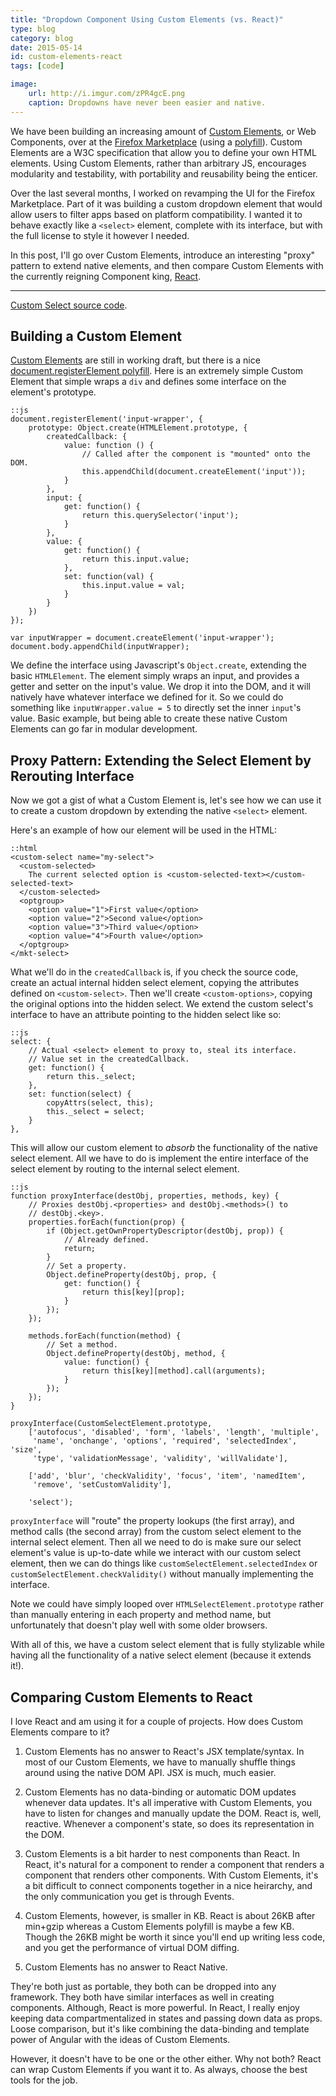 ```yaml
---
title: "Dropdown Component Using Custom Elements (vs. React)"
type: blog
category: blog
date: 2015-05-14
id: custom-elements-react
tags: [code]

image:
    url: http://i.imgur.com/zPR4gcE.png
    caption: Dropdowns have never been easier and native.
---
```


We have been building an increasing amount of [Custom
Elements](https://developer.mozilla.org/docs/Web/Web_Components/Custom_Elements),
or Web Components, over at the [Firefox
Marketplace](https://marketplace.firefox.com) (using a
[polyfill](https://github.com/WebReflection/document-register-element)). Custom
Elements are a W3C specification that allow you to define your own HTML
elements. Using Custom Elements, rather than arbitrary JS, encourages
modularity and testability, with portability and reusability being the enticer.

Over the last several months, I worked on revamping the UI for the Firefox
Marketplace. Part of it was building a custom dropdown element that would allow
users to filter apps based on platform compatibility. I wanted it to behave
exactly like a ```<select>``` element, complete with its interface, but with
the full license to style it however I needed.

In this post, I'll go over Custom Elements, introduce an interesting "proxy"
pattern to extend native elements, and then compare Custom Elements with the
currently reigning Component king, [React](http://facebook.github.io/react/).

---

[Custom Select source code](https://github.com/mozilla/fireplace/blob/36ed622f6944a375d5d34e836025895fd149e91d/src/media/js/elements/select.js).

## Building a Custom Element

[Custom
Elements](http://www.html5rocks.com/en/tutorials/webcomponents/customelements/)
are still in working draft, but there is a nice [document.registerElement
polyfill](https://github.com/WebReflection/document-register-element). Here
is an extremely simple Custom Element that simple wraps a ```div``` and
defines some interface on the element's prototype.

    ::js
    document.registerElement('input-wrapper', {
        prototype: Object.create(HTMLElement.prototype, {
            createdCallback: {
                value: function () {
                    // Called after the component is "mounted" onto the DOM.
                    this.appendChild(document.createElement('input'));
                }
            },
            input: {
                get: function() {
                    return this.querySelector('input');
                }
            },
            value: {
                get: function() {
                    return this.input.value;
                },
                set: function(val) {
                    this.input.value = val;
                }
            }
        })
    });

    var inputWrapper = document.createElement('input-wrapper');
    document.body.appendChild(inputWrapper);

We define the interface using Javascript's ```Object.create```, extending the
basic ```HTMLElement```. The element simply wraps an input, and provides a
getter and setter on the input's value. We drop it into the DOM, and it will
natively have whatever interface we defined for it. So we could do something
like ```inputWrapper.value = 5``` to directly set the inner ```input```'s
value. Basic example, but being able to create these native Custom Elements can
go far in modular development.

## Proxy Pattern: Extending the Select Element by Rerouting Interface

Now we got a gist of what a Custom Element is, let's see how we can use it to
create a custom dropdown by extending the native ```<select>``` element.

Here's an example of how our element will be used in the HTML:

    ::html
    <custom-select name="my-select">
      <custom-selected>
        The current selected option is <custom-selected-text></custom-selected-text>
      </custom-selected>
      <optgroup>
        <option value="1">First value</option>
        <option value="2">Second value</option>
        <option value="3">Third value</option>
        <option value="4">Fourth value</option>
      </optgroup>
    </mkt-select>

What we'll do in the ```createdCallback``` is, if you check the source code,
create an actual internal hidden select element, copying the attributes
defined on ```<custom-select>```. Then we'll create ```<custom-options>```,
copying the original options into the hidden select. We extend the custom
select's interface to have an attribute pointing to the hidden select like so:

    ::js
    select: {
        // Actual <select> element to proxy to, steal its interface.
        // Value set in the createdCallback.
        get: function() {
            return this._select;
        },
        set: function(select) {
            copyAttrs(select, this);
            this._select = select;
        }
    },

This will allow our custom element to *absorb* the functionality of the
native select element. All we have to do is implement the entire interface of
the select element by routing to the internal select element.

    ::js
    function proxyInterface(destObj, properties, methods, key) {
        // Proxies destObj.<properties> and destObj.<methods>() to
        // destObj.<key>.
        properties.forEach(function(prop) {
            if (Object.getOwnPropertyDescriptor(destObj, prop)) {
                // Already defined.
                return;
            }
            // Set a property.
            Object.defineProperty(destObj, prop, {
                get: function() {
                    return this[key][prop];
                }
            });
        });

        methods.forEach(function(method) {
            // Set a method.
            Object.defineProperty(destObj, method, {
                value: function() {
                    return this[key][method].call(arguments);
                }
            });
        });
    }

    proxyInterface(CustomSelectElement.prototype,
        ['autofocus', 'disabled', 'form', 'labels', 'length', 'multiple',
         'name', 'onchange', 'options', 'required', 'selectedIndex', 'size',
         'type', 'validationMessage', 'validity', 'willValidate'],

        ['add', 'blur', 'checkValidity', 'focus', 'item', 'namedItem',
         'remove', 'setCustomValidity'],

        'select');

```proxyInterface``` will "route" the property lookups (the first array), and
method calls (the second array) from the custom select element to the internal
select element. Then all we need to do is make sure our select element's value
is up-to-date while we interact with our custom select element, then we can do
things like ```customSelectElement.selectedIndex``` or
```customSelectElement.checkValidity()``` without manually implementing the
interface.

Note we could have simply looped over ```HTMLSelectElement.prototype``` rather
than manually entering in each property and method name, but unfortunately that
doesn't play well with some older browsers.

With all of this, we have a custom select element that is fully stylizable
while having all the functionality of a native select element (because it
extends it!).

## Comparing Custom Elements to React

I love React and am using it for a couple of projects. How does Custom Elements
compare to it?

1. Custom Elements has no answer to React's JSX template/syntax. In most of
our Custom Elements, we have to manually shuffle things around using the native
DOM API. JSX is much, much easier.

2. Custom Elements has no data-binding or automatic DOM updates whenever data
updates. It's all imperative with Custom Elements, you have to listen for changes
and manually update the DOM. React is, well, reactive. Whenever a component's
state, so does its representation in the DOM.

3. Custom Elements is a bit harder to nest components than React. In React,
it's natural for a component to render a component that renders a component
that renders other components. With Custom Elements, it's a bit difficult to
connect components together in a nice heirarchy, and the only communication
you get is through Events.

4. Custom Elements, however, is smaller in KB. React is about 26KB after
min+gzip whereas a Custom Elements polyfill is maybe a few KB. Though the 26KB
might be worth it since you'll end up writing less code, and you get the
performance of virtual DOM diffing.

5. Custom Elements has no answer to React Native.

They're both just as portable, they both can be dropped into any framework.
They both have similar interfaces as well in creating components. Although,
React is more powerful. In React, I really enjoy keeping data compartmentalized
in states and passing down data as props. Loose comparison, but it's like
combining the data-binding and template power of Angular with the ideas of
Custom Elements.

However, it doesn't have to be one or the other either. Why not both? React can
wrap Custom Elements if you want it to. As always, choose the best tools for
the job.
